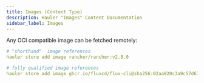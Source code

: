 ```yaml
---
title: Images (Content Type)
description: Hauler "Images" Content Documentation
sidebar_label: Images
---
```


Any OCI compatible image can be fetched remotely:

```yaml
# "shorthand"  image references
hauler store add image rancher/rancher:v2.8.0

# fully qualified image references
hauler store add image ghcr.io/fluxcd/flux-cli@sha256:02aa820c3a9c57d67208afcfc4bce9661658c17d15940aea369da259d2b976dd
```
